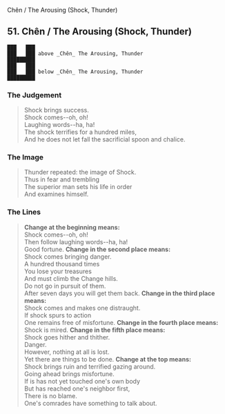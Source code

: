 Chên / The Arousing (Shock, Thunder)
## 51. Chên / The Arousing (Shock, Thunder)
    ███   ███
    ███   ███ above _Chên_ The Arousing, Thunder  
    █████████
    ███   ███
    ███   ███ below _Chên_ The Arousing, Thunder  
    █████████
### The Judgement
> Shock brings success.  
 Shock comes--oh, oh!  
 Laughing words--ha, ha!  
 The shock terrifies for a hundred miles,  
 And he does not let fall the sacrificial spoon and chalice.
### The Image
> Thunder repeated: the image of Shock.  
 Thus in fear and trembling  
 The superior man sets his life in order  
 And examines himself.
### The Lines

 > **Change at the beginning means:**  
 Shock comes--oh, oh!  
 Then follow laughing words--ha, ha!  
 Good fortune.
 > **Change in the second place means:**  
 Shock comes bringing danger.  
 A hundred thousand times  
 You lose your treasures  
 And must climb the Change hills.  
 Do not go in pursuit of them.  
 After seven days you will get them back.
 > **Change in the third place means:**  
 Shock comes and makes one distraught.  
 If shock spurs to action  
 One remains free of misfortune.
 > **Change in the fourth place means:**  
 Shock is mired.
 > **Change in the fifth place means:**  
 Shock goes hither and thither.  
 Danger.  
 However, nothing at all is lost.  
 Yet there are things to be done.
 > **Change at the top means:**  
 Shock brings ruin and terrified gazing around.  
 Going ahead brings misfortune.  
 If is has not yet touched one's own body  
 But has reached one's neighbor first,  
 There is no blame.  
 One's comrades have something to talk about.



